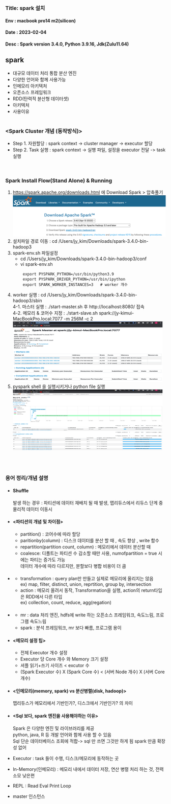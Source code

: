 ### Title: spark 설치
#### Env : macbook pro14 m2(silicon)
#### Date : 2023-02-04
#### Desc : Spark version 3.4.0, Python 3.9.16, Jdk(Zulu11.64)  

## spark
- 대규모 데이터 처리 통합 분산 엔진  
- 다양한 언어와 함께 사용가능
- 인메모리 아키텍처
- 오픈소스 프레임워크
- RDD(탄력적 뷴산형 데이터셋)
- 아키텍처
- 사용이유
<br/><br/>

###  <Spark Cluster 개념 (동작방식)>
- Step 1. 자원할당 : spark context -> cluster manager -> executor 할당  
- Step 2. Task 실행 : spark context -> 실행 파일, 설정을 executor 전달 -> task 실행  
<br/><br/>

### Spark Install Flow(Stand Alone) & Running  
1. https://spark.apache.org/downloads.html 에 Download Spark > 압축풀기  
![img/img_16.png](img/img_16.png)  
2. 설치파일 경로 이동 : cd /Users/jy_kim/Downloads/spark-3.4.0-bin-hadoop3  
3. spark-env.sh 파일설정   
     - cd /Users/jy_kim/Downloads/spark-3.4.0-bin-hadoop3/conf  
     - vi spark-env.sh   
       ```  
        export PYSPARK_PYTHON=/usr/bin/python3.9
        export PYSPARK_DRIVER_PYTHON=/usr/bin/ipython
        export SPARK_WORKER_INSTANCES=3   # worker 개수    
        ```  
4. worker 실행  : cd /Users/jy_kim/Downloads/spark-3.4.0-bin-hadoop3/sbin  
     4-1. 마스터 실행 : ./start-master.sh 후 http://localhost:8080/ 접속     
     4-2. 메모리 & 코어수 지정 : ./start-slave.sh spark://jy-kimui-MacBookPro.local:7077  -m 256M -c 2  
        <img src = "img/img_17.png" width = "470" height = "190" title = "SPARK_WORKER_INSTANCES 개수만큼 worker 생성" />
5. pyspark shell 을 실행시키거나 python file 실행  
    <img src = "img/img_18.png" width = "470" height = "190" title = "실행화면" />
 
<br/><br/>
### 용어 정리/개념 설명
- #### Shuffle
    발생 하는 경우 : 파티션에 데이터 재배치 될 때 발생, 맵리듀스에서 리듀스 단계 중 물리적 데이터 이동시
- #### <파티션의 개념 및 차이점>  
  - partition() : 코어수에 따라 할당
  - paritionby(column) : 디스크 데이터를 분산 할 때 , 속도 향상 , write 함수  
  - repartition(partition count, column)  : 메모리에서 데이터 분산할 때  
  - coalesce: 디폴트는 파티션 수 감소할 때만 사용, numofpartition = true 시에는 파티는 증가도 가능  
               데이터 개수에 따라 다르지만, 분할보다 병합 비용이 더 큼

- #### <transformation vs action>  
  - transformation : query plan만 만들고 실제로 메모리에 올리지는 않음   
    ex) map, filter, distinct, union, reprtition, group by, intersection
  - action : 메모리 올려서 동작, Transformation을 실행, action의 return타입은 RDD에서 다른 타입   
    ex) collection, count, reduce, agg(regation)

- #### <spark vs mr>  
  - mr : data 처리 엔진, hdfs에 write 하는 오픈소스 프레임워크, 속도느림, 프로그램 속도느림
  - spark : 분석 프레임워크, mr 보다 빠름, 프로그램 용이
- #### <메모리 설정 팁>  
  - 전체 Executor 개수 설정
  - Executor 당 Core 개수 와 Memory 크기 설정
  - 셔플 읽기+쓰기 사이즈 < excutor 수  
  - (Spark Executor 수) X (Spark Core 수) < (서버 Node 개수) X (서버 Core 개수)
- #### <인메모리(memory, spark) vs 분산병렬(disk, hadoop)>  
  맵리듀스가 메모리에서 기반인가?, 디스크에서 기반인가? 의 차이   
- #### <Sql 보다, spark 엔진을 사용해야하는 이유>  
    Spark 은 다양한 엔진 및 라이브러리를 제공  
    python, java, R 등 개발 언어와 함께 사용 할 수 있음  
    Sql 단순 데이터베이스 조회에 적합-> sql 만 쓰면 그것만 하게 됨 spark 만큼 확장성 없어    


- Executor : task 들이 수행, 디스크/메모리에 동작하는 곳
- In-Memory(인메모리) : 메모리 내에서 데이터 저장, 연산 병렬 처리 하는 것, 전력 소모 낮은편
- REPL : Read Eval Print Loop 
- master 인스턴스